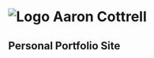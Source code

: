 # ![Logo](http://skilldistillery.com/downloads/sd_logo.jpg) Aaron Cottrell
## Personal Portfolio Site
